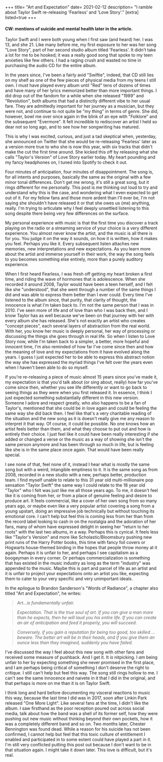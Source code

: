 +++
title= "Art and Expectation"
date= 2021-02-12
description= "I ramble about Taylor Swift re-releasing 'Fearless' and 'Love Story'."
[extra]
listed=true
+++
#### CW: mentions of suicide and mental health later in the article.

Taylor Swift and I were both young when I first saw (and heard) her. I was 13, and she 21. Like many before me, my first exposure to her was her song "Love Story", part of her second studio album titled 'Fearless'. It didn't take a lot for me to be hooked; it was a really good song that spoke to my teen anxieties like few others. I had a raging crush and wasted no time in purchasing the audio CD for the entire album. 

In the years since, I've been a fairly avid "Swiftie", indeed, that CD still lies on my shelf as one of the few pieces of physical media from my teens I still own. I must have played every album until "Red" tens of dozens of times and have many of her lyrics memorized better than more important things. I did drop out of the fandom for a while when she released "1989" and "Revolution", both albums that had a distinctly different vibe to her usual fare. They are admittedly important for her journey as a musician, but they were not, and continue to not quite be "my thing" in terms of genre. She did, however, bowl me over once again in the blink of an eye with "Folklore" and the subsequent "Evermore". It felt incredible to rediscover an artist I held so dear not so long ago, and to see how her songwriting has matured.

This is why I was excited, curious, and just a tad skeptical when, yesterday, she announced on Twitter that she would be re-releasing 'Fearless' later as a version more true to who she is now this year, with six tracks that didn't make the cut the first time around. She kicked this off by releasing what she calls "Taylor's Version" of Love Story earlier today. My heart pounding and my fancy headphones on, I tuned into Spotify to check it out. 

Four minutes of anticipation, four minutes of disappointment. The song is, for all intents and purposes, basically the same as the original with a few minor tonal differences. Don't get me wrong, it's still a great song, but it rings different for me personally. This post is me thinking out loud to try and understand why this is the case, and wondering what I even expected to get out of it. For my fellow fans and those more ardent than I'll ever be, I'm not saying she shouldn't have released it or that she owes us (me) anything, really. I'm trying to articulate why I feel deeply unsettled listening to this song despite there being very few differences on the surface.

My personal experience with music is that the first time you discover a track playing on the radio or a streaming service of your choice is a very different experience. You almost never know the artist, and the music is all there is for you. You judge it on the way it sounds, on how it is written, how it makes you feel. Perhaps you like it. Every subsequent listen attaches new memories, new interpretations and new expectations. As you learn more about the artist and immerse yourself in their work, the way the song feels to you becomes something else entirely, more than a purely auditory experience.

When I first heard Fearless, I was fresh off getting my heart broken a first time, and riding the wave of hormones that is adolescence. When she recorded it around 2008, Taylor would have been a teen herself, and I felt like she "understood", that she went through a number of the same things I did and was able to express them better than I ever could. Every time I've listened to the album since, that purity, that clarity of thought, the innocence is what I'm taken back to. I'm not the same person that I was in 2010. I've seen more of life and of love than who I was back then, and I know Taylor has as well because we've been on that journey with her with every album she has released. She's not exactly an artist who creates "concept pieces", each several layers of abstraction from the real world. With her, you know her music is deeply personal, her way of processing or discussing the things she goes through in real life. So when I listen to Love Story now, while I'm taken back to a simpler, a better, more hopeful and innocent time, I'm also reminded of how far I've come since then and how the meaning of love and my expectations from it have evolved along the years. I guess I just expected her to be able to express this abstract notion the way she has expressed the myriad things I've felt over the years even when I haven't been able to do so myself.

If you're re-releasing a piece of music almost 15 years since you've made it, my expectation is that you'd talk about (or sing about, really) how far you've come since then, whether you see life differently or want to go back to seeing things as they were when you first released it. In essence,  I think I just expected something substantially different in this new version. Someone I adore and respect greatly, who also happens to be a fan of Taylor's, mentioned that she could be in love again and could be feeling the same way she did back then. I feel like that's a very charitable reading of the situation and the new song as it is doesn't really give me any reason to interpret it that way. Of course, it could be possible. No one knows how an artist feels better than them, and what they choose to put out and how is entirely their choice. I just feel like it could have been really interesting if she added or changed a verse or the music as a way of showing she isn't the same person anymore and has been through so much in life, but is feeling like she is in the same place once again. That would have been really special.

I see none of that, feel none of it, instead I hear what is mostly the same song but with a weird, intangible emptiness to it. It is the same song as from 2008, recorded in a new studio with a new, perhaps better, production team. I find myself unable to relate to this 31 year old multi-millionaire pop sensation "Taylor Swift" the same way I could relate to the 18 year old "Taylor" who I felt was just like me all those years ago. To me, it doesn't feel like it is coming from her, or from a place of genuine feeling and desire to produce art. It feels commercial, like a cover of her own song from so many years ago, or maybe even like a very popular artist covering a song from a young upstart, doing an impressive job technically but without touching its emotional core. I can't help but feel this is coming less from her than from the record label looking to cash in on the nostalgia and the adoration of her fans, many of whom have expressed delight in seeing her "return to her roots" with the last two albums, in a way. Perhaps this is cynical. It feels less like "Taylor's Version" and more like Scholastic/Bloomsbury pushing new print runs of the Harry Potter books, this time with fancy foil covers or Hogwarts house-themed binding in the hopes that people throw money at it again. Perhaps it is unfair to her, and perhaps I see capitalism as a boogeyman in every corner. Or perhaps commercialization is something that has existed in the music industry as long as the term "industry" was appended to the music. Maybe this is part and parcel of life as an artist and it is unfair to project your expectations onto an artist you like, expecting them to cater to your very specific and very unimportant ideals.

In the epilogue to Brandon Sanderson's "Words of Radiance", a chapter also titled "Art and Expectation", he writes:
>_Art...is fundamentally unfair._

>_Expectation. That is the true soul of art. If you can give a man more than he expects, then he will laud you his entire life. If you can create an air of anticipation and feed it properly, you will succeed._

>_Conversely, if you gain a reputation for being too good, too skilled ... beware. The better art will be in their heads, and if you give them an ounce less than they imagined, suddenly you have failed._

I've discussed the way I feel about this new song with other fans and received some measure of pushback. And I get it. It _is_ nitpicking. I _am_ being unfair to her by expecting something she never promised in the first place, and I am perhaps being critical of something I don't deserve the right to critique. I still can't help but feel this way. The song still rings hollow to me. I can't see the same innocence and naivete in it that I did in the original, and that perhaps is more on me than it is on Taylor Swift. 

I think long and hard before documenting my visceral reactions to music this way, because the last time I did was in 2017, soon after Linkin Park released "One More Light". Like several fans at the time, I didn't like the album. I saw firsthand as the poor reception poured out across social media, talk about how the band was a shell of its former self, how they were pushing out new music without thinking beyond their own pockets, how it was a completely different band and so on. Two months later, Chester Bennington was found dead. While a reason for his suicide has not been confirmed, I cannot help but feel that this toxic culture of entitlement I enabled and participated in to some extent could have played a part in it. I'm still very conflicted putting this post out because I don't want to be in that situation again. I might take it down later. This love is difficult, but it's real.
